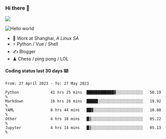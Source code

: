### Hi there 👋
![](https://komarev.com/ghpvc/?username=Xuhandsome)


<img src="https://github-readme-stats.vercel.app/api?username=XuHandsome&show_icons=true&theme=merko" alt="Hello world">

<br/>

- 🍻  Work at Shanghai, _A Linux SA_
- ⚡  Python / Vue / Shell
- ✍️  Blogger
- ♟  Chess / ping pong / LOL

#### Coding status last 30 days ⌨️

<!--START_SECTION:waka-->

```text
From: 27 April 2023 - To: 27 May 2023

Python              41 hrs 25 mins  ████████████▓░░░░░░░░░░░░   50.19 %
Markdown            16 hrs 26 mins  █████░░░░░░░░░░░░░░░░░░░░   19.92 %
YAML                8 hrs 44 mins   ██▓░░░░░░░░░░░░░░░░░░░░░░   10.60 %
Other               4 hrs 18 mins   █▒░░░░░░░░░░░░░░░░░░░░░░░   05.22 %
Jupyter             4 hrs 14 mins   █▒░░░░░░░░░░░░░░░░░░░░░░░   05.13 %
```

<!--END_SECTION:waka-->
